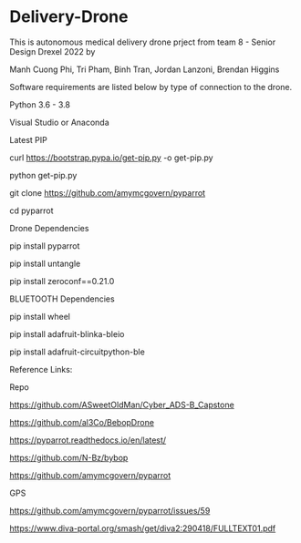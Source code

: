 # Delivery-Drone

This is autonomous medical delivery drone prject from team 8 - Senior Design Drexel 2022 by

Manh Cuong Phi,
Tri Pham,
Binh Tran,
Jordan Lanzoni,
Brendan Higgins

Software requirements are listed below by type of connection to the drone.

Python 3.6 - 3.8

Visual Studio or Anaconda

Latest PIP

curl https://bootstrap.pypa.io/get-pip.py -o get-pip.py

python get-pip.py

git clone https://github.com/amymcgovern/pyparrot

cd pyparrot

Drone Dependencies

pip install pyparrot

pip install untangle

pip install zeroconf==0.21.0

BLUETOOTH Dependencies

pip install wheel

pip install adafruit-blinka-bleio

pip install adafruit-circuitpython-ble

Reference Links:

Repo

https://github.com/ASweetOldMan/Cyber_ADS-B_Capstone

https://github.com/al3Co/BebopDrone

https://pyparrot.readthedocs.io/en/latest/

https://github.com/N-Bz/bybop

https://github.com/amymcgovern/pyparrot

GPS

https://github.com/amymcgovern/pyparrot/issues/59

https://www.diva-portal.org/smash/get/diva2:290418/FULLTEXT01.pdf
